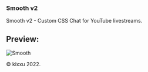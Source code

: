 ### Smooth v2
Smooth v2 - Custom CSS Chat for YouTube livestreams.

## Preview:
![Smooth](https://i.imgur.com/WuCMz4I.png)

© kixxu 2022.
